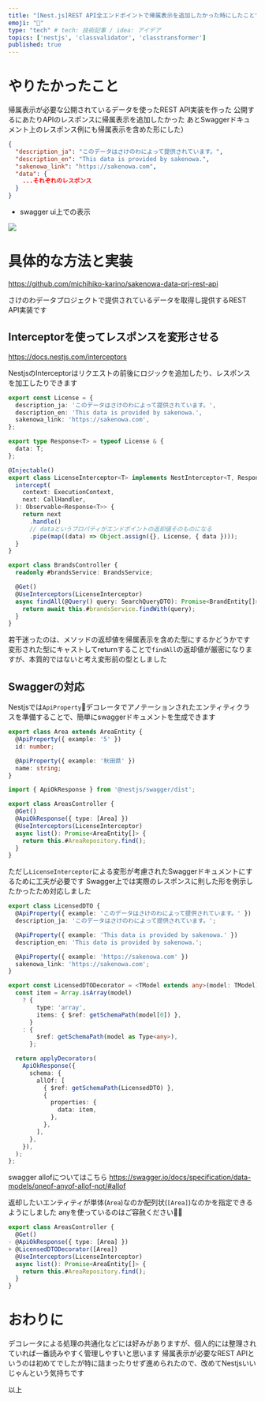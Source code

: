 ```yaml
---
title: "[Nest.js]REST API全エンドポイントで帰属表示を追加したかった時にしたこと"
emoji: "💭"
type: "tech" # tech: 技術記事 / idea: アイデア
topics: ['nestjs', 'classvalidator', 'classtransformer']
published: true
---
```


# やりたかったこと

帰属表示が必要な公開されているデータを使ったREST API実装を作った
公開するにあたりAPIのレスポンスに帰属表示を追加したかった
あとSwaggerドキュメント上のレスポンス例にも帰属表示を含めた形にした）

```json
{
  "description_ja": "このデータはさけのわによって提供されています。",
  "description_en": "This data is provided by sakenowa.",
  "sakenowa_link": "https://sakenowa.com",
  "data": {
    ...それぞれのレスポンス
  }
}
```

- swagger ui上での表示

![](https://storage.googleapis.com/zenn-user-upload/tb8hh9gq628ksr3uynraqzcou4qg)


# 具体的な方法と実装

https://github.com/michihiko-karino/sakenowa-data-prj-rest-api

さけのわデータプロジェクトで提供されているデータを取得し提供するREST API実装です


## Interceptorを使ってレスポンスを変形させる

https://docs.nestjs.com/interceptors

NestjsのInterceptorはリクエストの前後にロジックを追加したり、レスポンスを加工したりできます

```ts:license.interceptor.ts
export const License = {
  description_ja: 'このデータはさけのわによって提供されています。',
  description_en: 'This data is provided by sakenowa.',
  sakenowa_link: 'https://sakenowa.com',
};

export type Response<T> = typeof License & {
  data: T;
};

@Injectable()
export class LicenseInterceptor<T> implements NestInterceptor<T, Response<T>> {
  intercept(
    context: ExecutionContext,
    next: CallHandler,
  ): Observable<Response<T>> {
    return next
      .handle()
      // dataというプロパティがエンドポイントの返却値そのものになる
      .pipe(map((data) => Object.assign({}, License, { data }))); 
  }
}
```

```ts
export class BrandsController {
  readonly #brandsService: BrandsService;

  @Get()
  @UseInterceptors(LicenseInterceptor)
  async findAll(@Query() query: SearchQueryDTO): Promise<BrandEntity[]> {
    return await this.#brandsService.findWith(query);
  }
}
```

若干迷ったのは、メソッドの返却値を帰属表示を含めた型にするかどうかです
変形された型にキャストしてreturnすることで`findAll`の返却値が厳密になりますが、本質的ではないと考え変形前の型としました

## Swaggerの対応

Nestjsでは`ApiProperty`デコレータでアノテーションされたエンティティクラスを準備することで、簡単にswaggerドキュメントを生成できます

```ts
export class Area extends AreaEntity {
  @ApiProperty({ example: '5' })
  id: number;

  @ApiProperty({ example: '秋田県' })
  name: string;
}

import { ApiOkResponse } from '@nestjs/swagger/dist';

export class AreasController {
  @Get()
  @ApiOkResponse({ type: [Area] })
  @UseInterceptors(LicenseInterceptor)
  async list(): Promise<AreaEntity[]> {
    return this.#AreaRepository.find();
  }
}
```

ただし`LicenseInterceptor`による変形が考慮されたSwaggerドキュメントにするために工夫が必要です
Swagger上では実際のレスポンスに則した形を例示したかったため対応しました

```ts:licensedDTO.decorator.ts
export class LicensedDTO {
  @ApiProperty({ example: 'このデータはさけのわによって提供されています。' })
  description_ja: 'このデータはさけのわによって提供されています。';

  @ApiProperty({ example: 'This data is provided by sakenowa.' })
  description_en: 'This data is provided by sakenowa.';

  @ApiProperty({ example: 'https://sakenowa.com' })
  sakenowa_link: 'https://sakenowa.com';
}

export const LicensedDTODecorator = <TModel extends any>(model: TModel) => {
  const item = Array.isArray(model)
    ? {
        type: 'array',
        items: { $ref: getSchemaPath(model[0]) },
      }
    : {
        $ref: getSchemaPath(model as Type<any>),
      };

  return applyDecorators(
    ApiOkResponse({
      schema: {
        allOf: [
          { $ref: getSchemaPath(LicensedDTO) },
          {
            properties: {
              data: item,
            },
          },
        ],
      },
    }),
  );
};
```

swagger allofについてはこちら
https://swagger.io/docs/specification/data-models/oneof-anyof-allof-not/#allof

返却したいエンティティが単体(`Area`)なのか配列状(`[Area]`)なのかを指定できるようにしました
anyを使っているのはご容赦ください🙇‍♂️

```ts
export class AreasController {
  @Get()
- @ApiOkResponse({ type: [Area] })
+ @LicensedDTODecorator([Area])
  @UseInterceptors(LicenseInterceptor)
  async list(): Promise<AreaEntity[]> {
    return this.#AreaRepository.find();
  }
}
```

# おわりに

デコレータによる処理の共通化などには好みがありますが、個人的には整理されていれば一番読みやすく管理しやすいと思います
帰属表示が必要なREST APIというのは初めてでしたが特に詰まったりせず進められたので、改めてNestjsいいじゃんという気持ちです

以上

